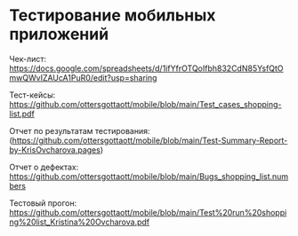 # Тестирование мобильных приложений

Чек-лист: https://docs.google.com/spreadsheets/d/1ifYfrOTQoIfbh832CdN85YsfQtOmwQWvIZAUcA1PuR0/edit?usp=sharing

Тест-кейсы: https://github.com/ottersgottaott/mobile/blob/main/Test_cases_shopping-list.pdf

Отчет по результатам тестирования: (https://github.com/ottersgottaott/mobile/blob/main/Test-Summary-Report-by-KrisOvcharova.pages)

Отчет о дефектах: https://github.com/ottersgottaott/mobile/blob/main/Bugs_shopping_list.numbers

Тестовый прогон: https://github.com/ottersgottaott/mobile/blob/main/Test%20run%20shopping%20list_Kristina%20Ovcharova.pdf
